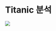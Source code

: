 # Titanic 분석
<img width="{80%}" src="{!https://user-images.githubusercontent.com/107663853/177347554-0046387b-7e14-4f16-afed-d002dc548189.png}"/>


